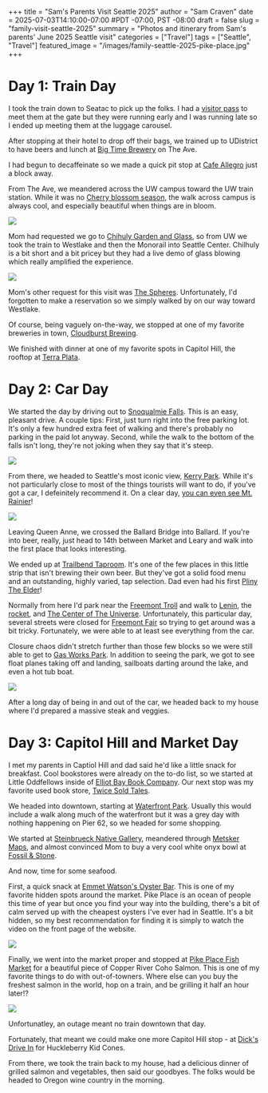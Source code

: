 +++
title = "Sam's Parents Visit Seattle 2025"
author = "Sam Craven"
date = 2025-07-03T14:10:00-07:00
#PDT -07:00, PST -08:00
draft = false
slug = "family-visit-seattle-2025"
summary = "Photos and itinerary from Sam's parents' June 2025 Seattle visit"
categories = ["Travel"]
tags = ["Seattle", "Travel"]
featured_image = "/images/family-seattle-2025-pike-place.jpg"
+++

# Day 1: Train Day

I took the train down to Seatac to pick up the folks. I had a [visitor pass](https://www.portseattle.org/page/sea-visitor-pass-program) to meet them at the gate but they were running early and I was running late so I ended up meeting them at the luggage carousel.

After stopping at their hotel to drop off their bags, we trained up to UDistrict to have beers and lunch at [Big Time Brewery](https://www.bigtimebrewery.com/) on The Ave.

I had begun to decaffeinate so we made a quick pit stop at [Cafe Allegro](https://seattleallegro.com/) just a block away.

From The Ave, we meandered across the UW campus toward the UW train station. While it was no [Cherry blossom season](/images/24-in-24-06.jpg), the walk across campus is always cool, and especially beautiful when things are in bloom.

![](/images/family-seattle-2025-uw.jpg)

Mom had requested we go to [Chihuly Garden and Glass](https://www.chihulygardenandglass.com/), so from UW we took the train to Westlake and then the Monorail into Seattle Center. Chilhuly is a bit short and a bit pricey but they had a live demo of glass blowing which really amplified the experience.

![](/images/family-seattle-2025-chihuly.jpg)

Mom's other request for this visit was [The Spheres](https://www.seattlespheres.com/). Unfortunately, I'd forgotten to make a reservation so we simply walked by on our way toward Westlake.

Of course, being vaguely on-the-way, we stopped at one of my favorite breweries in town, [Cloudburst Brewing](https://cloudburstbrew.com/).

We finished with dinner at one of my favorite spots in Capitol Hill, the rooftop at [Terra Plata](https://www.terraplata.com/).

# Day 2: Car Day

We started the day by driving out to [Snoqualmie Falls](https://www.snoqualmiefalls.com/). This is an easy, pleasant drive. A couple tips: First, just turn right into the free parking lot. It's only a few hundred extra feet of walking and there's probably no parking in the paid lot anyway. Second, while the walk to the bottom of the falls isn't long, they're not joking when they say that it's steep.

![](/images/family-seattle-2025-snoqualmiefalls.jpg)

From there, we headed to Seattle's most iconic view, [Kerry Park](https://seattle.gov/parks/allparks/kerry-park). While it's not particularly close to most of the things tourists will want to do, if you've got a car, I defeinitely recommend it. On a clear day, [you can even see Mt. Rainier](/images/24-in-24-13.jpg)!

![](/images/family-seattle-2025-kerry-park.jpg)

Leaving Queen Anne, we crossed the Ballard Bridge into Ballard. If you're into beer, really, just head to 14th between Market and Leary and walk into the first place that looks interesting.

We ended up at [Trailbend Taproom](https://trailbendtaproom.com/). It's one of the few places in this little strip that isn't brewing their own beer. But they've got a solid food menu and an outstanding, highly varied, tap selection. Dad even had his first [Pliny The Elder](https://www.beeradvocate.com/beer/profile/863/7971/)!

Normally from here I'd park near the [Freemont Troll](https://fremont.com/troll/) and walk to [Lenin](https://fremont.com/lenin-statue/), the [rocket](https://fremont.com/rocket/), and [The Center of The Universe](https://fremont.com/guidepost/). Unfortunately, this particular day, several streets were closed for [Freemont Fair](https://fremontfair.com/) so trying to get around was a bit tricky. Fortunately, we were able to at least see everything from the car.

Closure chaos didn't stretch further than those few blocks so we were still able to get to [Gas Works Park](https://www.seattle.gov/parks/allparks/gas-works-park). In addition to seeing the park, we got to see float planes taking off and landing, sailboats darting around the lake, and even a hot tub boat.

![](/images/family-seattle-2025-gas-works.jpg)

After a long day of being in and out of the car, we headed back to my house where I'd prepared a massive steak and veggies.

# Day 3: Capitol Hill and Market Day

I met my parents in Captiol Hill and dad said he'd like a little snack for breakfast. Cool bookstores were already on the to-do list, so we started at Little Oddfellows inside of [Elliot Bay Book Company](https://www.elliottbaybook.com/). Our next stop was my favorite used book store, [Twice Sold Tales](https://www.twicesoldtales.com/).

We headed into downtown, starting at [Waterfront Park](https://waterfrontparkseattle.org/the-park/). Usually this would include a walk along much of the waterfront but it was a grey day with nothing happening on Pier 62, so we headed for some shopping.

We started at [Steinbrueck Native Gallery](https://steinbruecknativegallery.com/), meandered through [Metsker Maps](https://metskermaps.com/), and almost convinced Mom to buy a very cool white onyx bowl at [Fossil & Stone](https://www.fossilandstone.com/).

And now, time for some seafood.

First, a quick snack at [Emmet Watson's Oyster Bar](https://www.emmettwatsons.com/). This is one of my favorite hidden spots around the market. Pike Place is an ocean of people this time of year but once you find your way into the building, there's a bit of calm served up with the cheapest oysters I've ever had in Seattle. It's a bit hidden, so my best recommendation for finding it is simply to watch the video on the front page of the website.

![](/images/family-seattle-2025-oysters.jpg)

Finally, we went into the market proper and stopped at [Pike Place Fish Market](https://www.pikeplacefish.com/) for a beautiful piece of Copper River Coho Salmon. This is one of my favorite things to do with out-of-towners. Where else can you buy the freshest salmon in the world, hop on a train, and be grilling it half an hour later!?

![](/images/family-seattle-2025-coho-salmon.jpg)

Unfortunatley, an outage meant no train downtown that day.

Fortunately, that meant we could make one more Capitol Hill stop - at [Dick's Drive In](https://www.ddir.com/) for Huckleberry Kid Cones.

From there, we took the train back to my house, had a delicious dinner of grilled salmon and vegetables, then said our goodbyes. The folks would be headed to Oregon wine country in the morning.
